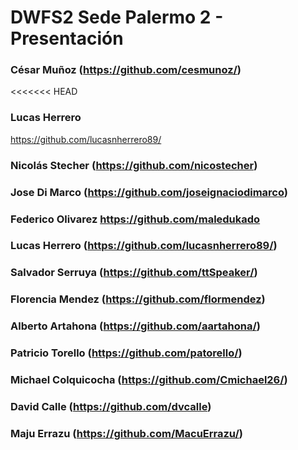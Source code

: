 # DWFS2 Sede Palermo 2 - Presentación

### César Muñoz (https://github.com/cesmunoz/)

<<<<<<< HEAD
### Lucas Herrero
https://github.com/lucasnherrero89/

### Nicolás Stecher (https://github.com/nicostecher)

### Jose Di Marco (https://github.com/joseignaciodimarco)

### Federico Olivarez https://github.com/maledukado

### Lucas Herrero (https://github.com/lucasnherrero89/)

### Salvador Serruya (https://github.com/ttSpeaker/)

### Florencia Mendez (https://github.com/flormendez)

### Alberto Artahona (https://github.com/aartahona/)

### Patricio Torello (https://github.com/patorello/)

### Michael Colquicocha (https://github.com/Cmichael26/)

### David Calle (https://github.com/dvcalle)

### Maju Errazu (https://github.com/MacuErrazu/)